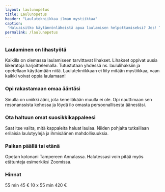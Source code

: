 ```yaml
---
layout: laulunopetus
title: Laulunopetus
header: "Laulutekniikkaa ilman mystiikkaa"
caption: 
 "Haluaisitko käytännönläheistä apua laulamisen helpottamiseksi? Jes! Tuu sitten mun kanssa treenamaan laululihaksia."
permalink: /laulunopetus
---
```

 
### Laulaminen on lihastyötä
Kaikilla on olemassa laulamiseen tarvittavat lihakset. Lihakset oppivat uusia liikeratoja harjoittelemalla. Tutustutaan yhdessä ns. laululihaksiin ja opetellaan käyttämään niitä. Laulutekniikkaan ei liity mitään mystiikkaa, vaan kaikki voivat oppia laulamaan!

### Opi rakastamaan omaa ääntäsi
Sinulla on uniikki ääni, jota kenelläkään muulla ei ole. Opi nauttimaan sen resonanssista kehossa ja löydä ilo omasta persoonallisesta äänestäsi.

### Ota haltuun omat suosikkikappaleesi
Saat itse valita, mitä kappaleita haluat laulaa. Niiden pohjalta tutkaillaan erilaisia laulutyylejä ja ihmisäänen mahdollisuuksia. 

### Paikan päällä tai etänä
Opetan kotonani Tampereen Annalassa. Halutessasi voin pitää myös etätunteja esimerkiksi Zoomissa.

### Hinnat
55 min 45 €
10 x 55 min 420 €